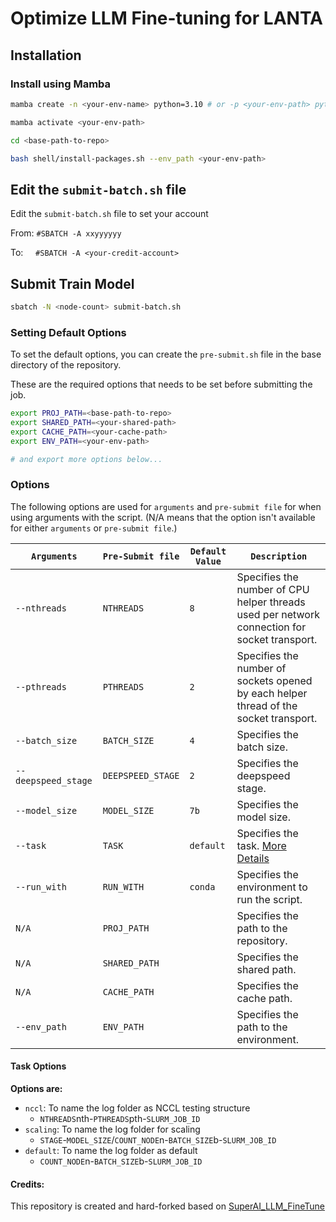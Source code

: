 # Optimize LLM Fine-tuning for LANTA

## Installation

### Install using Mamba

```bash
mamba create -n <your-env-name> python=3.10 # or -p <your-env-path> python=3.10

mamba activate <your-env-path>

cd <base-path-to-repo>

bash shell/install-packages.sh --env_path <your-env-path>
```

## Edit the `submit-batch.sh` file

Edit the `submit-batch.sh` file to set your account

From:  `#SBATCH -A xxyyyyyy`

To:&nbsp;&nbsp;&nbsp;&nbsp; `#SBATCH -A <your-credit-account>`

## Submit Train Model

```bash
sbatch -N <node-count> submit-batch.sh
```

### Setting Default Options

To set the default options, you can create the `pre-submit.sh` file in the base directory of the repository.

These are the required options that needs to be set before submitting the job.

```bash
export PROJ_PATH=<base-path-to-repo>
export SHARED_PATH=<your-shared-path>
export CACHE_PATH=<your-cache-path>
export ENV_PATH=<your-env-path>

# and export more options below...
```

### Options

The following options are used for `arguments` and `pre-submit file` for when using arguments with the script.
(N/A means that the option isn't available for either `arguments` or `pre-submit file`.)

| `Arguments`         | `Pre-Submit file` | `Default Value` | `Description`                                                                                |
| ------------------- | ----------------- | --------------- | -------------------------------------------------------------------------------------------- |
| `--nthreads`        | `NTHREADS`        | `8`             | Specifies the number of CPU helper threads used per network connection for socket transport. |
| `--pthreads`        | `PTHREADS`        | `2`             | Specifies the number of sockets opened by each helper thread of the socket transport.        |
| `--batch_size`      | `BATCH_SIZE`      | `4`             | Specifies the batch size.                                                                    |
| `--deepspeed_stage` | `DEEPSPEED_STAGE` | `2`             | Specifies the deepspeed stage.                                                               |
| `--model_size`      | `MODEL_SIZE`      | `7b`            | Specifies the model size.                                                                    |
| `--task`            | `TASK`            | `default`       | Specifies the task. [More Details](#task-options)                                            |
| `--run_with`        | `RUN_WITH`        | `conda`         | Specifies the environment to run the script.                                                 |
| `N/A`               | `PROJ_PATH`       |                 | Specifies the path to the repository.                                                        |
| `N/A`               | `SHARED_PATH`     |                 | Specifies the shared path.                                                                   |
| `N/A`               | `CACHE_PATH`      |                 | Specifies the cache path.                                                                    |
| `--env_path`        | `ENV_PATH`        |                 | Specifies the path to the environment.                                                       |

#### Task Options

**Options are:**

- `nccl`: To name the log folder as NCCL testing structure
  - `NTHREADS`nth-`PTHREADS`pth-`SLURM_JOB_ID`
- `scaling`: To name the log folder for scaling
  - `STAGE`-`MODEL_SIZE`/`COUNT_NODE`n-`BATCH_SIZE`b-`SLURM_JOB_ID`
- `default`: To name the log folder as default
  - `COUNT_NODE`n-`BATCH_SIZE`b-`SLURM_JOB_ID`

#### Credits:
This repository is created and hard-forked based on [SuperAI_LLM_FineTune](https://github.com/boat1603/SuperAI_LLM_FineTune)
